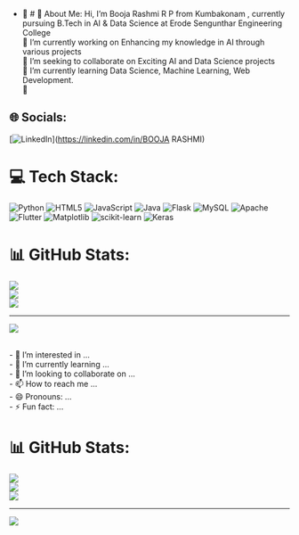 - 👋 # 💫 About Me:
Hi, I’m Booja Rashmi R P from Kumbakonam , currently pursuing B.Tech in AI & Data Science at Erode Sengunthar Engineering College<br>🔭 I’m currently working on Enhancing my knowledge in AI through various projects<br>🤝 I’m seeking to collaborate on Exciting AI and Data Science projects<br>🌱 I’m currently learning Data Science, Machine Learning, Web Development.<br>💬 


## 🌐 Socials:
[![LinkedIn](https://img.shields.io/badge/LinkedIn-%230077B5.svg?logo=linkedin&logoColor=white)](https://linkedin.com/in/BOOJA RASHMI) 

# 💻 Tech Stack:
![Python](https://img.shields.io/badge/python-3670A0?style=for-the-badge&logo=python&logoColor=ffdd54) ![HTML5](https://img.shields.io/badge/html5-%23E34F26.svg?style=for-the-badge&logo=html5&logoColor=white) ![JavaScript](https://img.shields.io/badge/javascript-%23323330.svg?style=for-the-badge&logo=javascript&logoColor=%23F7DF1E) ![Java](https://img.shields.io/badge/java-%23ED8B00.svg?style=for-the-badge&logo=openjdk&logoColor=white) ![Flask](https://img.shields.io/badge/flask-%23000.svg?style=for-the-badge&logo=flask&logoColor=white) ![MySQL](https://img.shields.io/badge/mysql-4479A1.svg?style=for-the-badge&logo=mysql&logoColor=white) ![Apache](https://img.shields.io/badge/apache-%23D42029.svg?style=for-the-badge&logo=apache&logoColor=white) ![Flutter](https://img.shields.io/badge/Flutter-%2302569B.svg?style=for-the-badge&logo=Flutter&logoColor=white) ![Matplotlib](https://img.shields.io/badge/Matplotlib-%23ffffff.svg?style=for-the-badge&logo=Matplotlib&logoColor=black) ![scikit-learn](https://img.shields.io/badge/scikit--learn-%23F7931E.svg?style=for-the-badge&logo=scikit-learn&logoColor=white) ![Keras](https://img.shields.io/badge/Keras-%23D00000.svg?style=for-the-badge&logo=Keras&logoColor=white)
# 📊 GitHub Stats:
![](https://github-readme-stats.vercel.app/api?username=boojarashmi&theme=dark&hide_border=false&include_all_commits=false&count_private=false)<br/>
![](https://github-readme-streak-stats.herokuapp.com/?user=boojarashmi&theme=dark&hide_border=false)<br/>
![](https://github-readme-stats.vercel.app/api/top-langs/?username=boojarashmi&theme=dark&hide_border=false&include_all_commits=false&count_private=false&layout=compact)

---
[![](https://visitcount.itsvg.in/api?id=boojarashmi&icon=0&color=0)](https://visitcount.itsvg.in)

<!-- Proudly created with GPRM ( https://gprm.itsvg.in ) --><br>- 👀 I’m interested in ...<br>- 🌱 I’m currently learning ...<br>- 💞️ I’m looking to collaborate on ...<br>- 📫 How to reach me ...<br>- 😄 Pronouns: ...<br>- ⚡ Fun fact: ...

# 📊 GitHub Stats:
![](https://github-readme-stats.vercel.app/api?username=boojarashmi&theme=radical&hide_border=false&include_all_commits=false&count_private=false)<br/>
![](https://github-readme-streak-stats.herokuapp.com/?user=boojarashmi&theme=radical&hide_border=false)<br/>
![](https://github-readme-stats.vercel.app/api/top-langs/?username=boojarashmi&theme=radical&hide_border=false&include_all_commits=false&count_private=false&layout=compact)

---
[![](https://visitcount.itsvg.in/api?id=boojarashmi&icon=0&color=0)](https://visitcount.itsvg.in)

<!-- Proudly created with GPRM ( https://gprm.itsvg.in ) -->

<!---
boojarashmi/boojarashmi is a ✨ special ✨ repository because its `README.md` (this file) appears on your GitHub profile.
You can click the Preview link to take a look at your changes.
--->
